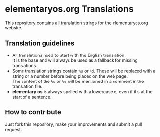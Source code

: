 elementaryos.org Translations
=============================

This repository contains all translation strings for the elementaryos.org website.


## Translation guidelines

* All translations need to start with the English translation.  
  It is the base and will always be used as a fallback for missing translations.
* Some translation strings contain ```%s``` or ```%d```. These will be replaced with a string or a number before being placed on the web page.  
  The content of the ```%s``` or ```%d``` will be mentioned in a comment in the translation file.
* **elementary os** is always spelled with a lowercase e, even if it's at the start of a sentence.


## How to contribute

Just fork this repository, make your improvements and submit a pull request.

